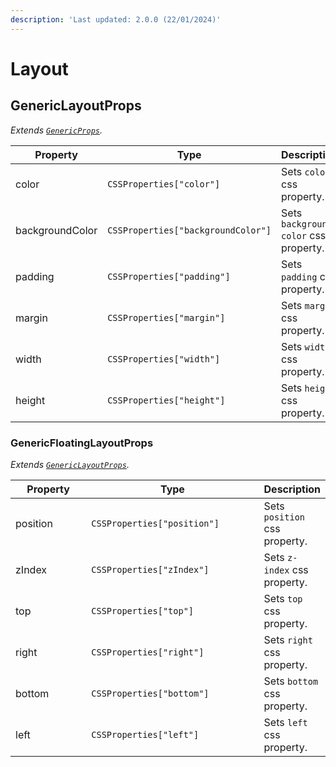 ```yaml
---
description: 'Last updated: 2.0.0 (22/01/2024)'
---
```


# Layout

## GenericLayoutProps

_Extends_ [_`GenericProps`_](global.md#genericprops)_._

<table data-full-width="true"><thead><tr><th width="175">Property</th><th width="349">Type</th><th>Description</th></tr></thead><tbody><tr><td>color</td><td><code>CSSProperties["color"]</code></td><td>Sets <code>color</code> css property.</td></tr><tr><td>backgroundColor</td><td><code>CSSProperties["backgroundColor"]</code></td><td>Sets <code>background-color</code> css property.</td></tr><tr><td>padding</td><td><code>CSSProperties["padding"]</code></td><td>Sets <code>padding</code> css property.</td></tr><tr><td>margin</td><td><code>CSSProperties["margin"]</code></td><td>Sets <code>margin</code> css property.</td></tr><tr><td>width</td><td><code>CSSProperties["width"]</code></td><td>Sets <code>width</code> css property.</td></tr><tr><td>height</td><td><code>CSSProperties["height"]</code></td><td>Sets <code>height</code> css property.</td></tr></tbody></table>

### GenericFloatingLayoutProps

_Extends_ [_`GenericLayoutProps`_](layout.md#genericlayoutprops)_._

<table data-full-width="true"><thead><tr><th width="121">Property</th><th width="284">Type</th><th>Description</th></tr></thead><tbody><tr><td>position</td><td><code>CSSProperties["position"]</code></td><td>Sets <code>position</code> css property.</td></tr><tr><td>zIndex</td><td><code>CSSProperties["zIndex"]</code></td><td>Sets <code>z-index</code> css property.</td></tr><tr><td>top</td><td><code>CSSProperties["top"]</code></td><td>Sets <code>top</code> css property.</td></tr><tr><td>right</td><td><code>CSSProperties["right"]</code></td><td>Sets <code>right</code> css property.</td></tr><tr><td>bottom</td><td><code>CSSProperties["bottom"]</code></td><td>Sets <code>bottom</code> css property.</td></tr><tr><td>left</td><td><code>CSSProperties["left"]</code></td><td>Sets <code>left</code> css property.</td></tr></tbody></table>

